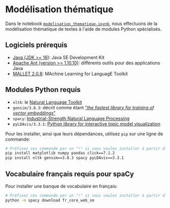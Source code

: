 # Modélisation thématique
Dans le notebook [`modelisation_thematique.ipynb`](modelisation_thematique.ipynb),
nous effectuons de la modélisation thématique de textes à l'aide de modules Python spécialisés.

## Logiciels prérequis
* [Java (JDK >= 16)](https://www.oracle.com/java/technologies/downloads/): Java SE Development Kit
* [Apache Ant (version >= 1.10.10)](https://ant.apache.org/bindownload.cgi): différents outils pour des applications Java
* [MALLET 2.0.8](https://mallet.cs.umass.edu/download.php): MAchine Learning for LanguagE Toolkit

## Modules Python requis
* `nltk`: le [Natural Language Toolkit](https://www.nltk.org/)
* `gensim/3.8.3`: décrit comme étant ["*the fastest library for training of vector embeddings*"](https://radimrehurek.com/gensim_3.8.3/)
* `spacy`: [Industrial-Strength Natural Language Processing](https://spacy.io/)
* `pyLDAvis/3.3.1`: [Python library for interactive topic model visualization](https://pypi.org/project/pyLDAvis/)

Pour les installer, ainsi que leurs dépendances, utilisez `pip` sur une ligne de commande:
```Bash
# Préfixez ces commande par un "!" si vous voulez installer à partir d'un notebook
pip install matplotlib numpy pandas click==7.1.2
pip install nltk gensim==3.8.3 spacy pyLDAvis==3.3.1
```

## Vocabulaire français requis pour spaCy
Pour installer une banque de vocabulaire en français:
```Bash
# Préfixez ces commande par un "!" si vous voulez installer à partir d'un notebook
python -m spacy download fr_core_web_sm
```
